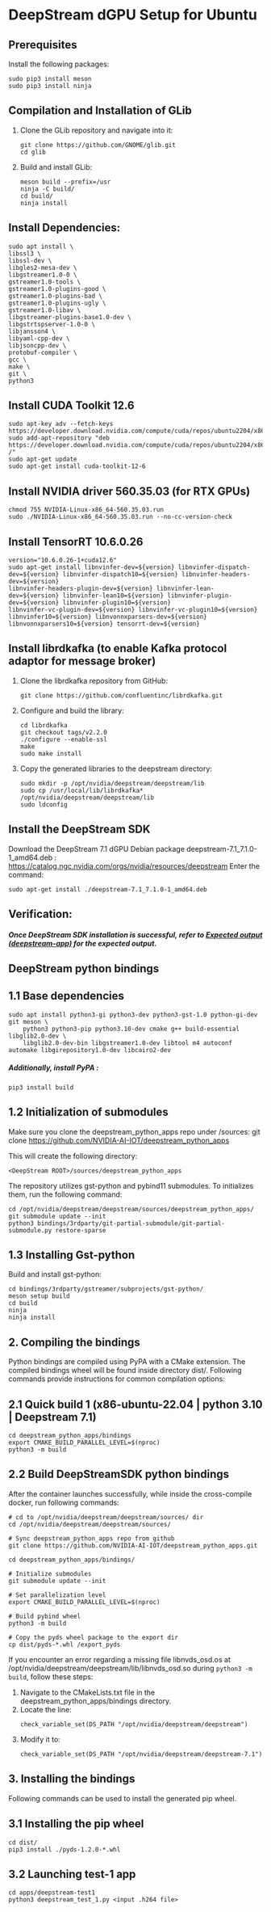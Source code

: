 # DeepStream dGPU Setup for Ubuntu

## Prerequisites

Install the following packages:

```
sudo pip3 install meson
sudo pip3 install ninja
```

## Compilation and Installation of GLib
1. Clone the GLib repository and navigate into it:

   ```
   git clone https://github.com/GNOME/glib.git
   cd glib
   ```
2. Build and install GLib:

   ```
   meson build --prefix=/usr
   ninja -C build/
   cd build/
   ninja install
   ```

## Install Dependencies:

```
sudo apt install \
libssl3 \
libssl-dev \
libgles2-mesa-dev \
libgstreamer1.0-0 \
gstreamer1.0-tools \
gstreamer1.0-plugins-good \
gstreamer1.0-plugins-bad \
gstreamer1.0-plugins-ugly \
gstreamer1.0-libav \
libgstreamer-plugins-base1.0-dev \
libgstrtspserver-1.0-0 \
libjansson4 \
libyaml-cpp-dev \
libjsoncpp-dev \
protobuf-compiler \
gcc \
make \
git \
python3
```

## Install CUDA Toolkit 12.6

```
sudo apt-key adv --fetch-keys https://developer.download.nvidia.com/compute/cuda/repos/ubuntu2204/x86_64/3bf863cc.pub
sudo add-apt-repository "deb https://developer.download.nvidia.com/compute/cuda/repos/ubuntu2204/x86_64/ /"
sudo apt-get update
sudo apt-get install cuda-toolkit-12-6
```


## Install NVIDIA driver 560.35.03 (for RTX GPUs)

```
chmod 755 NVIDIA-Linux-x86_64-560.35.03.run
sudo ./NVIDIA-Linux-x86_64-560.35.03.run --no-cc-version-check
```

## Install TensorRT 10.6.0.26

```
version="10.6.0.26-1+cuda12.6"
sudo apt-get install libnvinfer-dev=${version} libnvinfer-dispatch-dev=${version} libnvinfer-dispatch10=${version} libnvinfer-headers-dev=${version}
libnvinfer-headers-plugin-dev=${version} libnvinfer-lean-dev=${version} libnvinfer-lean10=${version} libnvinfer-plugin-dev=${version} libnvinfer-plugin10=${version}
libnvinfer-vc-plugin-dev=${version} libnvinfer-vc-plugin10=${version} libnvinfer10=${version} libnvonnxparsers-dev=${version} libnvonnxparsers10=${version} tensorrt-dev=${version}
```

## Install librdkafka (to enable Kafka protocol adaptor for message broker)

1. Clone the librdkafka repository from GitHub:

   ```
   git clone https://github.com/confluentinc/librdkafka.git
   ```

2. Configure and build the library:

    ```
    cd librdkafka
    git checkout tags/v2.2.0
    ./configure --enable-ssl
    make
    sudo make install
    ```
3. Copy the generated libraries to the deepstream directory:

   ```
   sudo mkdir -p /opt/nvidia/deepstream/deepstream/lib
   sudo cp /usr/local/lib/librdkafka* /opt/nvidia/deepstream/deepstream/lib
   sudo ldconfig
   ```

## Install the DeepStream SDK
Download the DeepStream 7.1 dGPU Debian package deepstream-7.1_7.1.0-1_amd64.deb : https://catalog.ngc.nvidia.com/orgs/nvidia/resources/deepstream
Enter the command:
```
sudo apt-get install ./deepstream-7.1_7.1.0-1_amd64.deb
```
## Verification: 
##### Once DeepStream SDK installation is successful, refer to [Expected output (deepstream-app)](https://docs.nvidia.com/metropolis/deepstream/dev-guide/text/DS_Quickstart.html#ds-quickstart-ds-app-x86) for the expected output.


## DeepStream python bindings
## 1.1 Base dependencies
```
sudo apt install python3-gi python3-dev python3-gst-1.0 python-gi-dev git meson \
    python3 python3-pip python3.10-dev cmake g++ build-essential libglib2.0-dev \
    libglib2.0-dev-bin libgstreamer1.0-dev libtool m4 autoconf automake libgirepository1.0-dev libcairo2-dev
```
##### Additionally, install PyPA :
```
pip3 install build
```

## 1.2 Initialization of submodules
Make sure you clone the deepstream_python_apps repo under <DeepStream ROOT>/sources: git clone https://github.com/NVIDIA-AI-IOT/deepstream_python_apps

This will create the following directory:
```
<DeepStream ROOT>/sources/deepstream_python_apps
```
The repository utilizes gst-python and pybind11 submodules. To initializes them, run the following command:
```
cd /opt/nvidia/deepstream/deepstream/sources/deepstream_python_apps/
git submodule update --init
python3 bindings/3rdparty/git-partial-submodule/git-partial-submodule.py restore-sparse
```

## 1.3 Installing Gst-python
Build and install gst-python:
```
cd bindings/3rdparty/gstreamer/subprojects/gst-python/
meson setup build
cd build
ninja
ninja install
```

## 2. Compiling the bindings
Python bindings are compiled using PyPA with a CMake extension. The compiled bindings wheel will be found inside directory dist/. Following commands provide instructions for common compilation options:

## 2.1 Quick build 1 (x86-ubuntu-22.04 | python 3.10 | Deepstream 7.1)
```
cd deepstream_python_apps/bindings
export CMAKE_BUILD_PARALLEL_LEVEL=$(nproc)
python3 -m build
```
## 2.2 Build DeepStreamSDK python bindings
After the container launches successfully, while inside the cross-compile docker, run following commands:
```
# cd to /opt/nvidia/deepstream/deepstream/sources/ dir
cd /opt/nvidia/deepstream/deepstream/sources/

# Sync deepstream_python_apps repo from github
git clone https://github.com/NVIDIA-AI-IOT/deepstream_python_apps.git

cd deepstream_python_apps/bindings/

# Initialize submodules
git submodule update --init

# Set parallelization level
export CMAKE_BUILD_PARALLEL_LEVEL=$(nproc)

# Build pybind wheel
python3 -m build

# Copy the pyds wheel package to the export dir
cp dist/pyds-*.whl /export_pyds
```

If you encounter an error regarding a missing file libnvds_osd.os at /opt/nvidia/deepstream/deepstream/lib/libnvds_osd.so during ```python3 -m build```, follow these steps:

1. Navigate to the CMakeLists.txt file in the deepstream_python_apps/bindings directory.
2. Locate the line:
   ```
   check_variable_set(DS_PATH "/opt/nvidia/deepstream/deepstream")
   ```
3. Modify it to:
   ```
   check_variable_set(DS_PATH "/opt/nvidia/deepstream/deepstream-7.1")
   ```


## 3. Installing the bindings
Following commands can be used to install the generated pip wheel.

## 3.1 Installing the pip wheel
```
cd dist/
pip3 install ./pyds-1.2.0-*.whl
```
## 3.2 Launching test-1 app

```
cd apps/deepstream-test1
python3 deepstream_test_1.py <input .h264 file>
```
